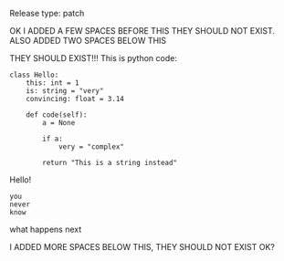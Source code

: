 Release type: patch







OK I ADDED A FEW SPACES BEFORE THIS THEY SHOULD NOT EXIST. ALSO ADDED TWO SPACES BELOW THIS


THEY SHOULD EXIST!!! This is python code:

```
class Hello:
    this: int = 1
    is: string = "very"
    convincing: float = 3.14

    def code(self):
        a = None

        if a:
            very = "complex"

        return "This is a string instead"
```

Hello!

```
you
never
know
```

what happens
next

I ADDED MORE SPACES BELOW THIS, THEY SHOULD NOT EXIST OK?
















